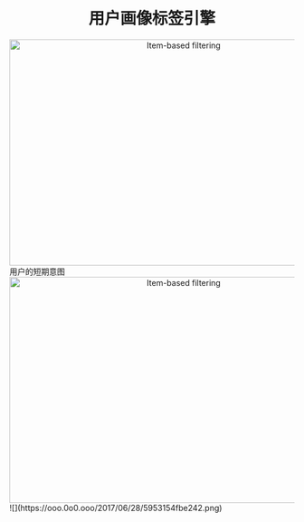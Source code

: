 # <div  align="center">**用户画像标签引擎**</div>



 <div  align="center"> <img src="https://ooo.0o0.ooo/2017/06/28/595315c69ae9a.png" width="600" height="400" alt="Item-based filtering" /></div>
  用户的短期意图

 <div  align="center"> <img src="https://ooo.0o0.ooo/2017/06/28/5953154fbe242.png" width="600" height="400" alt="Item-based filtering" /></div>
![](https://ooo.0o0.ooo/2017/06/28/5953154fbe242.png)
